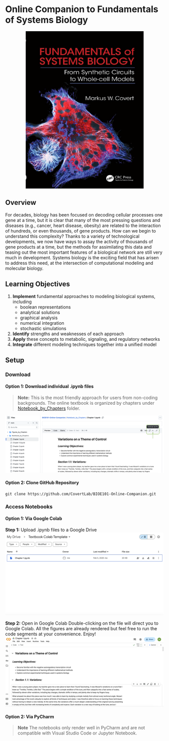 # Online Companion to Fundamentals of Systems Biology
<p align="center"> <img src="doc/book_cover.jpeg" alt="BIOE101-Online-Companion" height="500"> </p>

## Overview
For decades, biology has been focused on decoding cellular processes one gene at a time, but it is clear that
many of the most pressing questions and diseases (e.g., cancer, heart disease, obesity) are related to the
interaction of hundreds, or even thousands, of gene products. How can we begin to understand this
complexity? Thanks to a variety of technological developments, we now have ways to assay the activity of
thousands of gene products at a time, but the methods for assimilating this data and teasing out the most
important features of a biological network are still very much in development. Systems biology is the exciting
field that has arisen to address this need, at the intersection of computational modeling and molecular biology.

## Learning Objectives
1. **Implement** fundamental approaches to modeling biological systems, including
   - boolean representations
   - analytical solutions
   - graphical analysis
   - numerical integration
   - stochastic simulations
3. **Identify** strengths and weaknesses of each approach
4. **Apply** these concepts to metabolic, signaling, and regulatory networks
5. **Integrate** different modeling techniques together into a unified model

## Setup
### Download
#### Option 1: Download individual .ipynb files
> **Note:** This is the most friendly approach for users from non-coding backgrounds. The online textbook is organized by chapters under [Notebook_by_Chapters](https://github.com/CovertLab/BIOE101-Online-Companion/tree/main/Notebook_by_Chapters) folder.
<img alt="Colab Step 1" src="doc/colab_step1.png">

#### Option 2: Clone GitHub Repository

    git clone https://github.com/CovertLab/BIOE101-Online-Companion.git

### Access Notebooks
#### Option 1: Via Google Colab
**Step 1:** Upload .ipynb files to a Google Drive
<img alt="Colab Step 2" src="doc/colab_step2.png">

**Step 2:** Open in Google Colab
Double-clicking on the file will direct you to Google Colab. All the figures are already rendered but feel free to run the code segments at your convenience. Enjoy!
<img alt="Colab Step 2" src="doc/colab_step3.png">

#### Option 2: Via PyCharm
> **Note** The notebooks only render well in PyCharm and are not compatible with Visual Studio Code or Jupyter Notebook.

